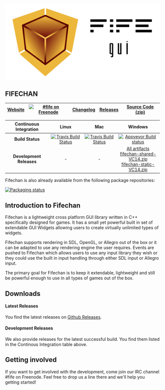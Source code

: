 ![FIFEGUI LOGO](https://raw.githubusercontent.com/fifengine/fifechan/master/docs/logo/FIFEgui_small_c3.png)

## FIFECHAN

| [Website](http://fifengine.net/) | [![#fife on Freenode](https://img.shields.io/badge/freenode-%23fife-green.svg)](https://webchat.freenode.net/?channels=fife) | [Changelog](https://github.com/fifengine/fifechan/blob/master/CHANGELOG.md) | [Releases](https://github.com/fifengine/fifechan/releases) | [Source Code (zip)](https://github.com/fifengine/fifechan/archive/master.zip) |
|:--------:|:--------:|:--------:|:--------:|:--------:|

| Continuous Integration | Linux |   Mac    | Windows |
|:----------------------:|:-----:|:--------:|:-------:|
| **Build Status** | [![Travis Build Status](https://travis-ci.org/fifengine/fifechan.svg?branch=master)](https://travis-ci.org/fifengine/fifechan) | [![Travis Build Status](https://travis-ci.org/fifengine/fifechan.svg?branch=master)](https://travis-ci.org/fifengine/fifechan) | [![Appveyor Build status](https://ci.appveyor.com/api/projects/status/github/fifengine/fifechan?branch=master&svg=true)](https://ci.appveyor.com/project/LinuxDonald/fifechan) | 
| **Development Releases**  |   -    |    -     | [All artifacts](https://ci.appveyor.com/project/LinuxDonald/fifechan/build/artifacts) <br> [fifechan-shared-VC14.zip](https://ci.appveyor.com/api/projects/LinuxDonald/fifechan/artifacts/fifechan-shared-VC14.zip) <br> [fifechan-static-VC14.zip](https://ci.appveyor.com/api/projects/LinuxDonald/fifechan/artifacts/fifechan-static-VC14.zip) |

Fifechan is also already available from the following package repositories:

[![Packaging status](https://repology.org/badge/vertical-allrepos/fifechan.svg)](https://repology.org/metapackage/fifechan)

## Introduction to Fifechan

Fifechan is a lightweight cross platform GUI library written in C++ specifically
designed for games. It has a small yet powerful built in set of extendable GUI 
Widgets allowing users to create virtually unlimited types of widgets. 

Fifechan supports rendering in SDL, OpenGL, or Allegro out of the box or it can be 
adapted to use any rendering engine the user requires. Events are pushed to 
Fifechan which allows users to use any input library they wish or they could use
the built in input handling through either SDL input or Allegro input. 

The primary goal for Fifechan is to keep it extendable, lightweight and still be 
powerful enough to use in all types of games out of the box. 

## Downloads

#### Latest Releases

You find the latest releases on [Github Releases](https://github.com/fifengine/fifechan/releases).

#### Development Releases

We also provide releases for the latest successful build. You find them listed in the Continous Integration table above.

## Getting involved

If you want to get involved with the development, come join our IRC channel #fife on Freenode.
Feel free to drop us a line there and we'll help you getting started!
